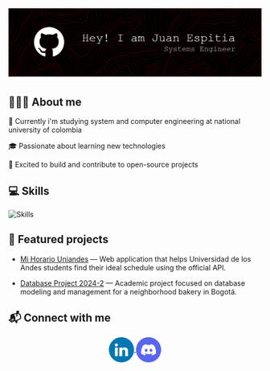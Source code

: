 <div align="center">
    <img alt="banner" style="margin-bottom:5px;" src="assets/banner.png"/>
</div>

## 👩🏻‍💻 About me

🦉 Currently i'm studying system and computer engineering at national university of colombia

🎓 Passionate about learning new technologies  

🚀 Excited to build and contribute to open-source projects  

## 💻 Skills</h2>
<img src="https://skillicons.dev/icons?i=python,java,cpp,html,css,js,ts,postgres,react,next,tailwind" alt="Skills"> <br> 

## 📁 Featured projects

- [Mi Horario Uniandes](https://github.com/Open-Source-Uniandes/Mi-Horario-Uniandes) — Web application that helps Universidad de los Andes students find their ideal schedule using the official API.

- [Database Project 2024-2](https://github.com/jmpizza/proyecto-bases-datos-2024-2) — Academic project focused on database modeling and management for a neighborhood bakery in Bogotá.



## 📬 Connect with me 
<p align="center">
    <a href="https://linkedin.com/in/jmpizza" target="blank">
        <img align="center" src="assets/linkedin.png" alt="jmpizza" height="50" width="50" />
    </a>
    <a href="https://discordapp.com/users/560981275364818944" target="blank">
        <img align="center" src="assets/discord.png" alt="560981275364818944" height="50" width="50" />
    </a>
</p>
